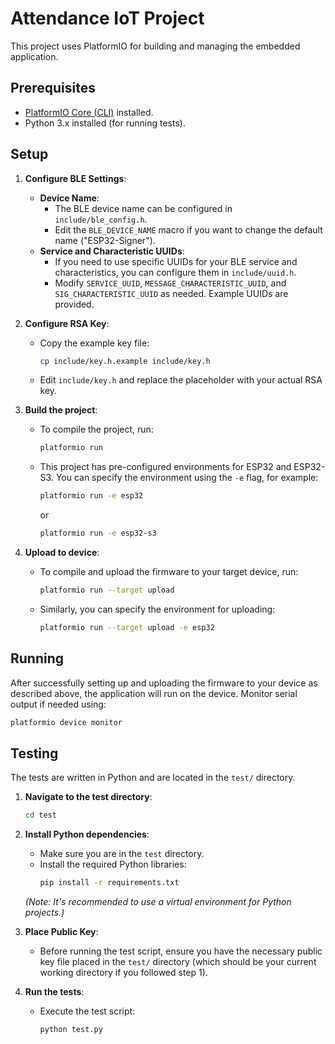 # Attendance IoT Project

This project uses PlatformIO for building and managing the embedded application.

## Prerequisites

-   [PlatformIO Core (CLI)](https://docs.platformio.org/en/latest/core/installation/index.html) installed.
-   Python 3.x installed (for running tests).

## Setup

1.  **Configure BLE Settings**:
    *   **Device Name**:
        *   The BLE device name can be configured in `include/ble_config.h`.
        *   Edit the `BLE_DEVICE_NAME` macro if you want to change the default name ("ESP32-Signer").
    *   **Service and Characteristic UUIDs**:
        *   If you need to use specific UUIDs for your BLE service and characteristics, you can configure them in `include/uuid.h`.
        *   Modify `SERVICE_UUID`, `MESSAGE_CHARACTERISTIC_UUID`, and `SIG_CHARACTERISTIC_UUID` as needed. Example UUIDs are provided.

2.  **Configure RSA Key**:
    *   Copy the example key file:
        ```bash
        cp include/key.h.example include/key.h
        ```
    *   Edit `include/key.h` and replace the placeholder with your actual RSA key.

3.  **Build the project**:
    *   To compile the project, run:
        ```bash
        platformio run
        ```
    *   This project has pre-configured environments for ESP32 and ESP32-S3. You can specify the environment using the `-e` flag, for example:
        ```bash
        platformio run -e esp32
        ```
        or
        ```bash
        platformio run -e esp32-s3
        ```

4.  **Upload to device**:
    *   To compile and upload the firmware to your target device, run:
        ```bash
        platformio run --target upload
        ```
    *   Similarly, you can specify the environment for uploading:
        ```bash
        platformio run --target upload -e esp32
        ```

## Running

After successfully setting up and uploading the firmware to your device as described above, the application will run on the device. Monitor serial output if needed using:
```bash
platformio device monitor
```

## Testing

The tests are written in Python and are located in the `test/` directory.

1.  **Navigate to the test directory**:
    ```bash
    cd test
    ```

2.  **Install Python dependencies**:
    *   Make sure you are in the `test` directory.
    *   Install the required Python libraries:
        ```bash
        pip install -r requirements.txt
        ```
    *(Note: It's recommended to use a virtual environment for Python projects.)*

3.  **Place Public Key**:
    *   Before running the test script, ensure you have the necessary public key file placed in the `test/` directory (which should be your current working directory if you followed step 1).

4.  **Run the tests**:
    *   Execute the test script:
        ```bash
        python test.py
        ```

